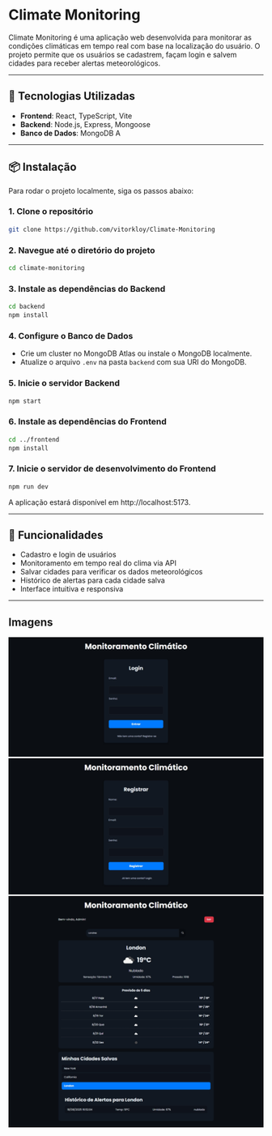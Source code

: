 # Climate Monitoring

Climate Monitoring é uma aplicação web desenvolvida para monitorar as condições climáticas em tempo real com base na localização do usuário. O projeto permite que os usuários se cadastrem, façam login e salvem cidades para receber alertas meteorológicos.

---

## 🚀 Tecnologias Utilizadas

- **Frontend**: React, TypeScript, Vite  
- **Backend**: Node.js, Express, Mongoose  
- **Banco de Dados**: MongoDB  A

---

## 📦 Instalação

Para rodar o projeto localmente, siga os passos abaixo:

### 1. Clone o repositório
```bash
git clone https://github.com/vitorkloy/Climate-Monitoring
```

### 2. Navegue até o diretório do projeto
```bash
cd climate-monitoring
```

### 3. Instale as dependências do Backend
```bash
cd backend
npm install
```

### 4. Configure o Banco de Dados
- Crie um cluster no MongoDB Atlas ou instale o MongoDB localmente.
- Atualize o arquivo `.env` na pasta `backend` com sua URI do MongoDB.

### 5. Inicie o servidor Backend
```bash
npm start
```

### 6. Instale as dependências do Frontend
```bash
cd ../frontend
npm install
```

### 7. Inicie o servidor de desenvolvimento do Frontend
```bash
npm run dev
```

A aplicação estará disponível em http://localhost:5173.

---

## 🔧 Funcionalidades

- Cadastro e login de usuários
- Monitoramento em tempo real do clima via API
- Salvar cidades para verificar os dados meteorológicos
- Histórico de alertas para cada cidade salva
- Interface intuitiva e responsiva

---

## Imagens

![Interface do sistema, página de Login](https://github.com/vitorkloy/Climate-Monitoring/blob/main/images/SignIn.png)
![Interface do sistema, página de Cadastro](https://github.com/vitorkloy/Climate-Monitoring/blob/main/images/SignUp.png)
![Interface do sistema, página principal do sistema](https://github.com/vitorkloy/Climate-Monitoring/blob/main/images/Home.png)
